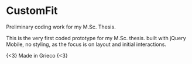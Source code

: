 # CustomFit
Preliminary coding work for my M.Sc. Thesis.

This is the very first coded prototype for my M.Sc. thesis. built with jQuery Mobile, no styling, 
as the focus is on layout and initial interactions.

{<3} Made in Grieco {<3}
